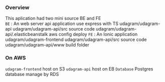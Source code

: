 
### Overview
This aplication had two mini source BE and FE  
`BE` : An web server api application use express with TS
  udagram/udagram-api
  udagram/udagram-api/src source code
  udagram/udagram-api/.elasticbeanstalk aws config deploy 
`FE` : An Ionic application
  udagram/udagram-frontend
  udagram/udagram-api/src source code
  udagram/udagram-api/www build folder
### On AWS
`udagram-frontend` host on S3
`udagram-api` host on EB
`Database`  Postgres database manage by RDS